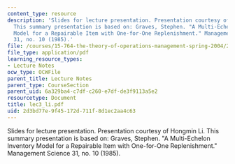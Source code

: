 ```yaml
---
content_type: resource
description: 'Slides for lecture presentation. Presentation courtesy of Hongmin Li.
  This summary presentation is based on: Graves, Stephen. "A Multi-Echelon Inventory
  Model for a Repairable Item with One-for-One Replenishment." Management Science
  31, no. 10 (1985).'
file: /courses/15-764-the-theory-of-operations-management-spring-2004/2d3bd77e9f45172d711f8d1ec2aa4c63_lec3_li.pdf
file_type: application/pdf
learning_resource_types:
- Lecture Notes
ocw_type: OCWFile
parent_title: Lecture Notes
parent_type: CourseSection
parent_uid: 6a329ba4-c7df-c260-e7df-de3f9113a5e2
resourcetype: Document
title: lec3_li.pdf
uid: 2d3bd77e-9f45-172d-711f-8d1ec2aa4c63
---
```

Slides for lecture presentation. Presentation courtesy of Hongmin Li. This summary presentation is based on: Graves, Stephen. "A Multi-Echelon Inventory Model for a Repairable Item with One-for-One Replenishment." Management Science 31, no. 10 (1985).

